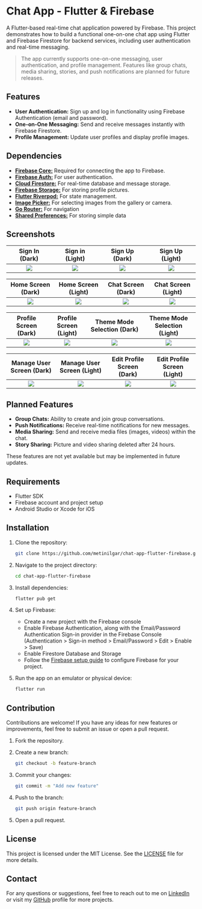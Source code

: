 # Chat App - Flutter & Firebase

A Flutter-based real-time chat application powered by Firebase. This project demonstrates how to build a functional one-on-one chat app using Flutter and Firebase Firestore for backend services, including user authentication and real-time messaging.

> The app currently supports one-on-one messaging, user authentication, and profile management. Features like group chats, media sharing, stories, and push notifications are planned for future releases.

## Features

- **User Authentication:** Sign up and log in functionality using Firebase Authentication (email and password).
- **One-on-One Messaging:** Send and receive messages instantly with Firebase Firestore.
- **Profile Management:** Update user profiles and display profile images.


## Dependencies

- [**Firebase Core:**](https://pub.dev/packages/firebase_core) Required for connecting the app to Firebase.
- [**Firebase Auth:**](https://pub.dev/packages/firebase_auth) For user authentication.
- [**Cloud Firestore:**](https://pub.dev/packages/cloud_firestore) For real-time database and message storage.
- [**Firebase Storage:**](https://pub.dev/packages/firebase_storage) For storing profile pictures.
- [**Flutter Riverpod:**](https://riverpod.dev/) For state management.
- [**Image Picker:**](https://pub.dev/packages/image_picker)  For selecting images from the gallery or camera.
- [**Go Router:**](https://pub.dev/packages/go_router) For navigation
- [**Shared Preferences:**](https://pub.dev/packages/shared_preferences) For storing simple data

## Screenshots

Sign In (Dark)            |  Sign in (Light)           | Sign Up (Dark)            | Sign Up (Light)
:-------------------------:|:-------------------------:|:-------------------------:|:-------------------------:
![](https://github.com/user-attachments/assets/b862568b-7c18-4069-85f8-36b0f51f146c)|![](https://github.com/user-attachments/assets/93c05576-e0b5-4684-a4a1-14d46b442e8d)|![](https://github.com/user-attachments/assets/23d752e8-fc58-4bb7-a022-b6f3e551e3d6)|![](https://github.com/user-attachments/assets/2ff0d168-aab9-4830-bdf1-6e828a1de008)

Home Screen (Dark)         |  Home Screen (Light)      |  Chat Screen (Dark)       | Chat Screen (Light)
:-------------------------:|:-------------------------:|:-------------------------:|:-------------------------:
![](https://github.com/user-attachments/assets/b5af4615-0d17-4d0c-9bc2-fcdffc0432a2)|![](https://github.com/user-attachments/assets/0926bba0-2a76-4601-8291-57fe0a700901)| ![](https://github.com/user-attachments/assets/8d68b4fd-03b6-41ba-b075-520f7602343a)|![](https://github.com/user-attachments/assets/64ea72ff-43b8-4a64-bc89-af1e0ccf8f87)



Profile Screen (Dark)     | Profile Screen (Light)     |Theme Mode Selection (Dark)|Theme Mode Selection  (Light)
:-------------------------:|:-------------------------:|:-------------------------:|:-------------------------:
![](https://github.com/user-attachments/assets/5a146abd-3f78-4f1e-a6ed-9705856fd512)|![](https://github.com/user-attachments/assets/c3639ab9-902c-401f-9028-69bfab6c4bc6)|![](https://github.com/user-attachments/assets/77466a35-a209-4cde-8311-48f076a7038a)|![](https://github.com/user-attachments/assets/a483fd3a-7cf9-40ad-947f-b93dfb203dee)|


Manage User Screen (Dark)  | Manage User Screen (Light)| Edit Profile Screen (Dark)|Edit Profile Screen (Light)
:-------------------------:|:-------------------------:|:-------------------------:|:-------------------------:
![](https://github.com/user-attachments/assets/3e1f4552-69de-46e0-81c7-1e01ee2e335b)|![](https://github.com/user-attachments/assets/715bd0cf-0461-4d94-bb2e-e8a4cb935b80)|![](https://github.com/user-attachments/assets/72bba5c1-08fc-42b5-bd74-db9fa0ed6629)|![](https://github.com/user-attachments/assets/0079f0be-c33f-40f6-bd3b-13ba89035486)


## Planned Features

- **Group Chats:** Ability to create and join group conversations.
- **Push Notifications:** Receive real-time notifications for new messages.
- **Media Sharing:** Send and receive media files (images, videos) within the chat.
- **Story Sharing:** Picture and video sharing deleted after 24 hours.
  
These features are not yet available but may be implemented in future updates.

## Requirements

- Flutter SDK
- Firebase account and project setup
- Android Studio or Xcode for iOS

## Installation

1. Clone the repository:

    ```bash
    git clone https://github.com/metinilgar/chat-app-flutter-firebase.git
    ```

2. Navigate to the project directory:

    ```bash
    cd chat-app-flutter-firebase
    ```

3. Install dependencies:

    ```bash
    flutter pub get
    ```

4. Set up Firebase:
    - Create a new project with the Firebase console
    - Enable Firebase Authentication, along with the Email/Password Authentication Sign-in provider in the Firebase Console (Authentication > Sign-in method > Email/Password > Edit > Enable > Save)
    - Enable Firestore Database and Storage
    - Follow the [Firebase setup guide](https://firebase.google.com/docs/flutter/setup) to configure Firebase for your project.

5. Run the app on an emulator or physical device:

    ```bash
    flutter run
    ```

## Contribution

Contributions are welcome! If you have any ideas for new features or improvements, feel free to submit an issue or open a pull request.

1. Fork the repository.
2. Create a new branch:

    ```bash
    git checkout -b feature-branch
    ```

3. Commit your changes:

    ```bash
    git commit -m "Add new feature"
    ```

4. Push to the branch:

    ```bash
    git push origin feature-branch
    ```

5. Open a pull request.

## License

This project is licensed under the MIT License. See the [LICENSE](https://github.com/metinilgar/chat-app-flutter-firebase/blob/main/LICENSE) file for more details.

## Contact

For any questions or suggestions, feel free to reach out to me on [LinkedIn](https://www.linkedin.com/in/metinilgarmutlu/) or visit my [GitHub](https://github.com/metinilgar) profile for more projects.
